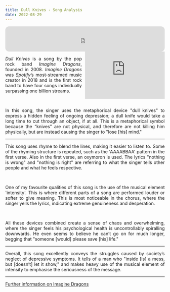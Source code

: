 ```yaml
---
title: Dull Knives - Song Analysis
date: 2022-08-29
---
```


<iframe align="center" style="border-radius:12px" src="https://open.spotify.com/embed/track/3vThV17aiX6dGokusu6j8N?utm_source=generator&theme=0" width="100%" height="80" frameBorder="0" allowfullscreen="" allow="autoplay; clipboard-write; encrypted-media; fullscreen; picture-in-picture"></iframe>

<br>

<iframe align="right" width="50%" src="https://www.youtube-nocookie.com/embed/7mr8go10ICQ" frameborder="0" allow="accelerometer; autoplay; clipboard-write; encrypted-media; gyroscope; picture-in-picture" allowfullscreen style="padding-left:10px;"></iframe>

<div style="text-align:justify;text-justify:inter-word;">

_Dull Knives_ is a song by the pop rock band _Imagine Dragons_, founded in 2008. _Imagine Dragons_ was _Spotify_’s most-streamed music creator in 2018 and is the first rock band to have four songs individually surpassing one billion streams.

<br>

In this song, the singer uses the metaphorical device "dull knives" to express a hidden feeling of ongoing depression; a dull knife would take a long time to cut through an object, if at all. This is a metaphorical symbol because the “knives” are not physical, and therefore are not killing him physically, but are instead causing the singer to "lose [his] mind."

---

This song uses rhyme to blend the lines, making it easier to listen to. Some of the rhyming structure is repeated, such as the 'AAAABBAA' pattern in the first verse. Also in the first verse, an oxymoron is used. The lyrics "nothing is wrong" and "nothing is right" are referring to what the singer tells other people and what he feels respective.

<br>

One of my favourite qualities of this song is the use of the musical element 'intensity'. This is where different parts of a song are performed louder or softer to give meaning. This is most noticeable in the chorus, where the singer yells the lyrics, indicating extreme genuineness and desperation.

<br>

All these devices combined create a sense of chaos and overwhelming, where the singer feels his psychological health is uncontrollably spiralling downwards. He even seems to believe he can’t go on for much longer, begging that "someone [would] please save [his] life."

---

Overall, this song excellently conveys the struggles caused by society’s neglect of depressive symptoms. It tells of a man who "inside [is] a mess, but [doesn’t] let it show," and makes heavy use of the musical element of intensity to emphasise the seriousness of the message.

---

[Further information on Imagine Dragons](https://en.wikipedia.org/wiki/Imagine_Dragons)

</div>
